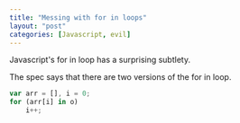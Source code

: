 ```yaml
---
title: "Messing with for in loops"
layout: "post"
categories: [Javascript, evil]
---
```


Javascript's for in loop has a surprising subtlety.  

The spec says that there are two versions of the for in loop.

```js
var arr = [], i = 0; 
for (arr[i] in o) 
	i++;
```